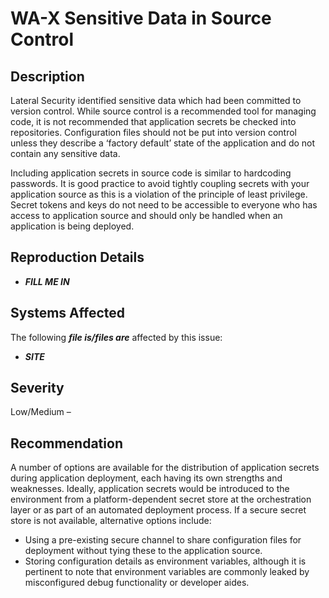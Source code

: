 WA-X Sensitive Data in Source Control
===============================

Description
-----------
Lateral Security identified sensitive data which had been committed to version control. While source control is a recommended tool for managing code, it is not recommended that application secrets be checked into repositories. Configuration files should not be put into version control unless they describe a ‘factory default’ state of the application and do not contain any sensitive data.

Including application secrets in source code is similar to hardcoding passwords. It is good practice to avoid tightly coupling secrets with your application source as this is a violation of the principle of least privilege. Secret tokens and keys do not need to be accessible to everyone who has access to application source and should only be handled when an application is being deployed.

Reproduction Details
--------------------
* ***FILL ME IN***

Systems Affected
----------------
The following ***file is/files are*** affected by this issue:
  * ***SITE***

Severity
--------
Low/Medium – 

Recommendation
--------------
A number of options are available for the distribution of application secrets during application deployment, each having its own strengths and weaknesses.
Ideally, application secrets would be introduced to the environment from a platform-dependent secret store at the orchestration layer or as part of an automated deployment process. If a secure secret store is not available, alternative options include:
* Using a pre-existing secure channel to share configuration files for deployment without tying these to the application source.
* Storing configuration details as environment variables, although it is pertinent to note that environment variables are commonly leaked by misconfigured debug functionality or developer aides.
